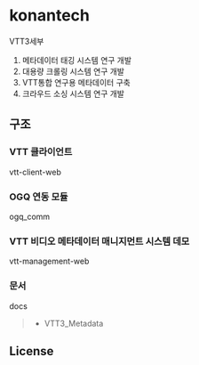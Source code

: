 # konantech
VTT3세부
  1. 메타데이터 태깅 시스템 연구 개발
  2. 대용량 크롤링 시스템 연구 개발
  3. VTT통합 연구용 메타데이터 구축
  4. 크라우드 소싱 시스템 연구 개발


## 구조

### VTT 클라이언트 
vtt-client-web

### OGQ 연동 모듈 
ogq_comm

### VTT 비디오 메타데이터 매니지먼트 시스템 데모 
vtt-management-web

### 문서
docs
>- VTT3_Metadata

## License
